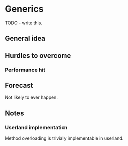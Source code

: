 # Generics

TODO - write this.

## General idea


## Hurdles to overcome



### Performance hit


## Forecast

Not likely to ever happen.

## Notes

### Userland implementation

Method overloading is trivially implementable in userland.

